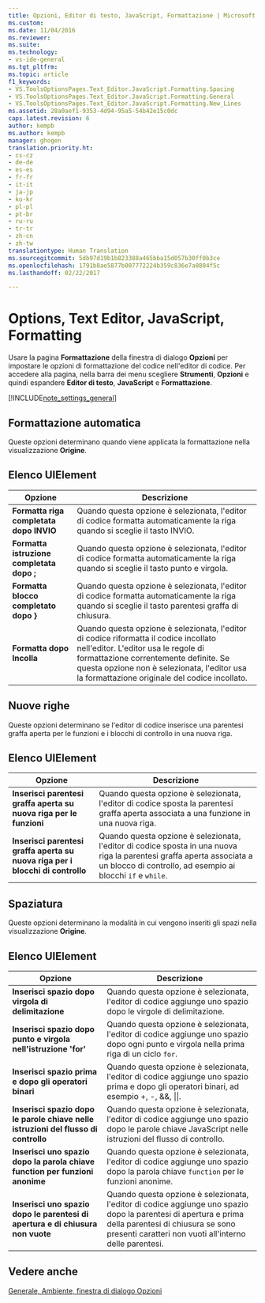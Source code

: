 ```yaml
---
title: Opzioni, Editor di testo, JavaScript, Formattazione | Microsoft Docs
ms.custom: 
ms.date: 11/04/2016
ms.reviewer: 
ms.suite: 
ms.technology:
- vs-ide-general
ms.tgt_pltfrm: 
ms.topic: article
f1_keywords:
- VS.ToolsOptionsPages.Text_Editor.JavaScript.Formatting.Spacing
- VS.ToolsOptionsPages.Text_Editor.JavaScript.Formatting.General
- VS.ToolsOptionsPages.Text_Editor.JavaScript.Formatting.New_Lines
ms.assetid: 28a0aef1-9353-4d94-95a5-54b42e15c0dc
caps.latest.revision: 6
author: kempb
ms.author: kempb
manager: ghogen
translation.priority.ht:
- cs-cz
- de-de
- es-es
- fr-fr
- it-it
- ja-jp
- ko-kr
- pl-pl
- pt-br
- ru-ru
- tr-tr
- zh-cn
- zh-tw
translationtype: Human Translation
ms.sourcegitcommit: 5db97d19b1b823388a465bba15d057b30ff0b3ce
ms.openlocfilehash: 1791b8ae5877b007772224b359c836e7a0804f5c
ms.lasthandoff: 02/22/2017

---
```

# <a name="options-text-editor-javascript-formatting"></a>Options, Text Editor, JavaScript, Formatting
Usare la pagina **Formattazione** della finestra di dialogo **Opzioni** per impostare le opzioni di formattazione del codice nell'editor di codice. Per accedere alla pagina, nella barra dei menu scegliere **Strumenti**, **Opzioni** e quindi espandere **Editor di testo**, **JavaScript** e **Formattazione**.  
  
 [!INCLUDE[note_settings_general](../../data-tools/includes/note_settings_general_md.md)]  
  
## <a name="automatic-formatting"></a>Formattazione automatica  
 Queste opzioni determinano quando viene applicata la formattazione nella visualizzazione **Origine**.  
  
## <a name="uielement-list"></a>Elenco UIElement  
  
|Opzione|Descrizione|  
|------------|-----------------|  
|**Formatta riga completata dopo INVIO**|Quando questa opzione è selezionata, l'editor di codice formatta automaticamente la riga quando si sceglie il tasto INVIO.|  
|**Formatta istruzione completata dopo ;**|Quando questa opzione è selezionata, l'editor di codice formatta automaticamente la riga quando si sceglie il tasto punto e virgola.|  
|**Formatta blocco completato dopo }**|Quando questa opzione è selezionata, l'editor di codice formatta automaticamente la riga quando si sceglie il tasto parentesi graffa di chiusura.|  
|**Formatta dopo Incolla**|Quando questa opzione è selezionata, l'editor di codice riformatta il codice incollato nell'editor. L'editor usa le regole di formattazione correntemente definite. Se questa opzione non è selezionata, l'editor usa la formattazione originale del codice incollato.|  
  
## <a name="new-lines"></a>Nuove righe  
 Queste opzioni determinano se l'editor di codice inserisce una parentesi graffa aperta per le funzioni e i blocchi di controllo in una nuova riga.  
  
## <a name="uielement-list"></a>Elenco UIElement  
  
|Opzione|Descrizione|  
|------------|-----------------|  
|**Inserisci parentesi graffa aperta su nuova riga per le funzioni**|Quando questa opzione è selezionata, l'editor di codice sposta la parentesi graffa aperta associata a una funzione in una nuova riga.|  
|**Inserisci parentesi graffa aperta su nuova riga per i blocchi di controllo**|Quando questa opzione è selezionata, l'editor di codice sposta in una nuova riga la parentesi graffa aperta associata a un blocco di controllo, ad esempio ai blocchi `if` e `while`.|  
  
## <a name="spacing"></a>Spaziatura  
 Queste opzioni determinano la modalità in cui vengono inseriti gli spazi nella visualizzazione **Origine**.  
  
## <a name="uielement-list"></a>Elenco UIElement  
  
|Opzione|Descrizione|  
|------------|-----------------|  
|**Inserisci spazio dopo virgola di delimitazione**|Quando questa opzione è selezionata, l'editor di codice aggiunge uno spazio dopo le virgole di delimitazione.|  
|**Inserisci spazio dopo punto e virgola nell'istruzione 'for'**|Quando questa opzione è selezionata, l'editor di codice aggiunge uno spazio dopo ogni punto e virgola nella prima riga di un ciclo `for`.|  
|**Inserisci spazio prima e dopo gli operatori binari**|Quando questa opzione è selezionata, l'editor di codice aggiunge uno spazio prima e dopo gli operatori binari, ad esempio +, -, &&, &#124;&#124;.|  
|**Inserisci spazio dopo le parole chiave nelle istruzioni del flusso di controllo**|Quando questa opzione è selezionata, l'editor di codice aggiunge uno spazio dopo le parole chiave JavaScript nelle istruzioni del flusso di controllo.|  
|**Inserisci uno spazio dopo la parola chiave function per funzioni anonime**|Quando questa opzione è selezionata, l'editor di codice aggiunge uno spazio dopo la parola chiave `function` per le funzioni anonime.|  
|**Inserisci uno spazio dopo le parentesi di apertura e di chiusura non vuote**|Quando questa opzione è selezionata, l'editor di codice aggiunge uno spazio dopo la parentesi di apertura e prima della parentesi di chiusura se sono presenti caratteri non vuoti all'interno delle parentesi.|  
  
## <a name="see-also"></a>Vedere anche  
 [Generale, Ambiente, finestra di dialogo Opzioni](../../ide/reference/general-environment-options-dialog-box.md)

